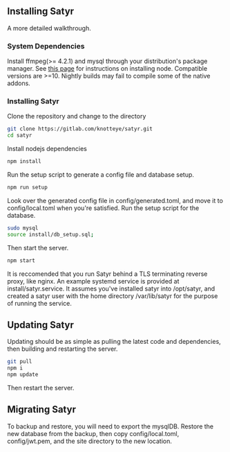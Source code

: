 ## Installing Satyr
A more detailed walkthrough.

### System Dependencies
Install ffmpeg(>= 4.2.1) and mysql through your distribution's package manager.
See [this page](https://nodejs.org/en/download/package-manager/) for instructions on installing node. Compatible versions are >=10. Nightly builds may fail to compile some of the native addons.

### Installing Satyr
Clone the repository and change to the directory
```bash
git clone https://gitlab.com/knotteye/satyr.git
cd satyr
```
Install nodejs dependencies
```bash
npm install
```
Run the setup script to generate a config file and database setup.
```bash
npm run setup
```
Look over the generated config file in config/generated.toml, and move it to config/local.toml when you're satisfied.
Run the setup script for the database.
```bash
sudo mysql
source install/db_setup.sql;
```
Then start the server.
```bash
npm start
```

It is reccomended that you run Satyr behind a TLS terminating reverse proxy, like nginx.
An example systemd service is provided at install/satyr.service. It assumes you've installed satyr into /opt/satyr, and created a satyr user with the home directory /var/lib/satyr for the purpose of running the service.

## Updating Satyr
Updating should be as simple as pulling the latest code and dependencies, then building and restarting the server.

```bash
git pull
npm i
npm update
```

Then restart the server.

## Migrating Satyr
To backup and restore, you will need to export the mysqlDB. Restore the new database from the backup, then copy config/local.toml, config/jwt.pem, and the site directory to the new location.